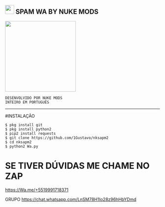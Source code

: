 ##    <img src="https://github.com/TheDudeThatCode/TheDudeThatCode/blob/master/Assets/Hi.gif" width="29px">  SPAM WA BY NUKE MODS
<img src="https://files.oyebesmartest.com/uploads/preview/anonymous-mask-man-wallpaper-hd-(46)zzkc.jpg" width="230" height="230"/>

```
DESENVOLVIDO POR NUKE MODS
INTEIRO EM PORTUGUÊS 
```
----------------
#INSTALAÇÃO 
```
$ pkg install git
$ pkg install python2
$ pip2 install requests
$ git clone https://github.com/1Gustavo/nksapm2
$ cd nksapm2
$ python2 Wa.py
```
# SE TIVER  DÚVIDAS  ME CHAME  NO ZAP
https://Wa.me/+5519991718371

GRUPO
https://chat.whatsapp.com/LnSM78H1Io28z96hHbYDmd
```
